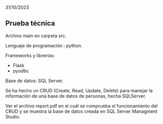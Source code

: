 31/10/2023

## Prueba técnica

Archivo main en carpeta src.

Lenguaje de programación : python.

Frameworks y librerías:

* Flask
* pyodbc

Base de datos: SQL Server.

Se ha hecho un CRUD (Create, Read, Update, Delete) para manejar la información de una base de datos de personas, hecha SQLServer.


Ver el archivo report.pdf en el cuál se comprueba el funcionamiento del CRUD y se muestra la base de datos creada en SQL Server Managment Studio.
